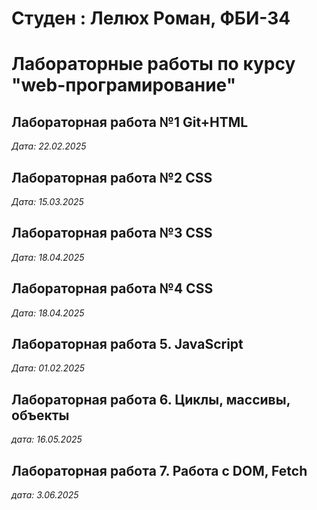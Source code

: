 # Студен : Лелюх Роман, ФБИ-34

# Лабораторные работы по курсу "web-програмирование"

## Лабораторная работа №1 Git+HTML

*Дата: 22.02.2025*

## Лабораторная работа №2 CSS

*Дата: 15.03.2025*

## Лабораторная работа №3 CSS

*Дата: 18.04.2025*

## Лабораторная работа №4 CSS

*Дата: 18.04.2025*

## Лабораторная работа 5. JavaScript

*Дата: 01.02.2025*

## Лабораторная работа 6. Циклы, массивы, объекты

*дата: 16.05.2025*

## Лабораторная работа 7. Работа с DOM, Fetch

*дата: 3.06.2025*